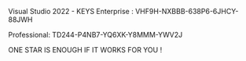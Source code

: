 Visual Studio 2022 - KEYS
Enterprise : VHF9H-NXBBB-638P6-6JHCY-88JWH

Professional: TD244-P4NB7-YQ6XK-Y8MMM-YWV2J

ONE STAR IS ENOUGH IF IT WORKS FOR YOU !
